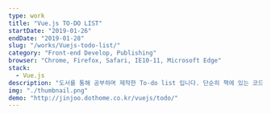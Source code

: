 ```yaml
---
type: work
title: "Vue.js TO-DO LIST"
startDate: "2019-01-26"
endDate: "2019-01-28"
slug: "/works/Vuejs-todo-list/"
category: "Front-end Develop, Publishing"
browser: "Chrome, Firefox, Safari, IE10-11, Microsoft Edge"
stack:
  - Vue.js
description: "도서를 통해 공부하며 제작한 To-do list 입니다. 단순히 책에 있는 코드를 따라 치는 것이 아니라 작동 원리에 대해 이해하려 했으며, 이해한 내용을 응용하여 완료 체크박스 추가 및 완료 항목은 구분하여 출력할 수 있도록 기능을 추가했습니다. Local Storage를 이용하여 새로 고침 후에도 내용이 유지될 수 있게 구현했습니다."
img: "./thumbnail.png"
demo: "http://jinjoo.dothome.co.kr/vuejs/todo/"
---
```

